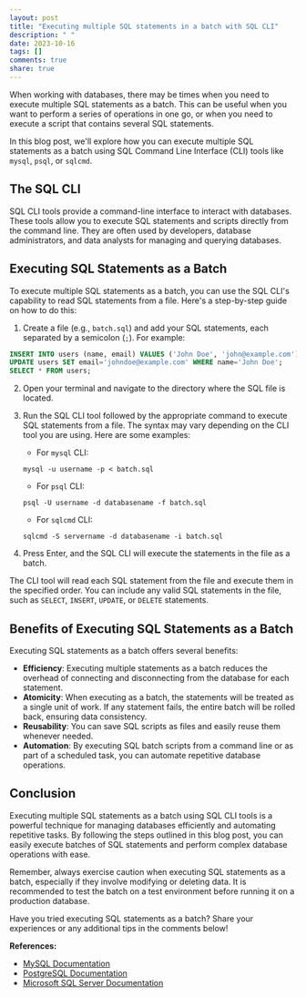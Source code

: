 ```yaml
---
layout: post
title: "Executing multiple SQL statements in a batch with SQL CLI"
description: " "
date: 2023-10-16
tags: []
comments: true
share: true
---
```


When working with databases, there may be times when you need to execute multiple SQL statements as a batch. This can be useful when you want to perform a series of operations in one go, or when you need to execute a script that contains several SQL statements. 

In this blog post, we'll explore how you can execute multiple SQL statements as a batch using SQL Command Line Interface (CLI) tools like `mysql`, `psql`, or `sqlcmd`.

## The SQL CLI

SQL CLI tools provide a command-line interface to interact with databases. These tools allow you to execute SQL statements and scripts directly from the command line. They are often used by developers, database administrators, and data analysts for managing and querying databases.

## Executing SQL Statements as a Batch

To execute multiple SQL statements as a batch, you can use the SQL CLI's capability to read SQL statements from a file. Here's a step-by-step guide on how to do this:

1. Create a file (e.g., `batch.sql`) and add your SQL statements, each separated by a semicolon (`;`). For example:

```sql
INSERT INTO users (name, email) VALUES ('John Doe', 'john@example.com');
UPDATE users SET email='johndoe@example.com' WHERE name='John Doe';
SELECT * FROM users;
```

2. Open your terminal and navigate to the directory where the SQL file is located.

3. Run the SQL CLI tool followed by the appropriate command to execute SQL statements from a file. The syntax may vary depending on the CLI tool you are using. Here are some examples:

    - For `mysql` CLI:
    ```
    mysql -u username -p < batch.sql
    ```

    - For `psql` CLI:
    ```
    psql -U username -d databasename -f batch.sql
    ```

    - For `sqlcmd` CLI:
    ```
    sqlcmd -S servername -d databasename -i batch.sql
    ```
  
4. Press Enter, and the SQL CLI will execute the statements in the file as a batch.

The CLI tool will read each SQL statement from the file and execute them in the specified order. You can include any valid SQL statements in the file, such as `SELECT`, `INSERT`, `UPDATE`, or `DELETE` statements.

## Benefits of Executing SQL Statements as a Batch

Executing SQL statements as a batch offers several benefits:

- **Efficiency**: Executing multiple statements as a batch reduces the overhead of connecting and disconnecting from the database for each statement.
- **Atomicity**: When executing as a batch, the statements will be treated as a single unit of work. If any statement fails, the entire batch will be rolled back, ensuring data consistency.
- **Reusability**: You can save SQL scripts as files and easily reuse them whenever needed.
- **Automation**: By executing SQL batch scripts from a command line or as part of a scheduled task, you can automate repetitive database operations.

## Conclusion

Executing multiple SQL statements as a batch using SQL CLI tools is a powerful technique for managing databases efficiently and automating repetitive tasks. By following the steps outlined in this blog post, you can easily execute batches of SQL statements and perform complex database operations with ease.

Remember, always exercise caution when executing SQL statements as a batch, especially if they involve modifying or deleting data. It is recommended to test the batch on a test environment before running it on a production database.

Have you tried executing SQL statements as a batch? Share your experiences or any additional tips in the comments below!

**References:**
- [MySQL Documentation](https://dev.mysql.com/doc/)
- [PostgreSQL Documentation](https://www.postgresql.org/docs/)
- [Microsoft SQL Server Documentation](https://docs.microsoft.com/en-us/sql/)